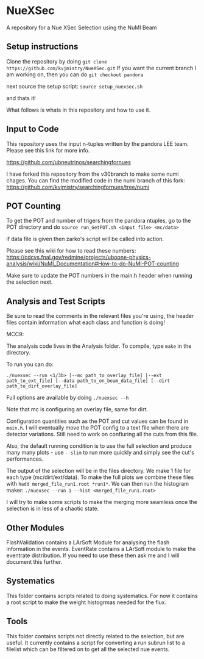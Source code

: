 # NueXSec
A repository for a Nue XSec Selection using the NuMI Beam

## Setup instructions
Clone the repository by doing `git clone https://github.com/kvjmistry/NueXSec.git`
If you want the current branch I am working on, then you can do `git checkout pandora`

next source the setup script: `source setup_nuexsec.sh`

and thats it!

What follows is whats in this repository and how to use it.

## Input to Code
This repository uses the input n-tuples written by the pandora LEE team. Please see this link for more info. 

https://github.com/ubneutrinos/searchingfornues

I have forked this repository from the v30branch to make some numi chages. You can find the modified code in the numi branch of this fork:
https://github.com/kvjmistry/searchingfornues/tree/numi

## POT Counting
To get the POT and number of trigers from the pandora ntuples, go to the POT directory and do `source run_GetPOT.sh <input file> <mc/data>`

if data file is given then zarko's script will be called into action.

Please see this wiki for how to read these numbers:
https://cdcvs.fnal.gov/redmine/projects/uboone-physics-analysis/wiki/NuMI_Documentation#How-to-do-NuMI-POT-counting

Make sure to update the POT numbers in the main.h header when running the selection next.


## Analysis and Test Scripts
Be sure to read the comments in the relevant files you're using, the header files contain information what each class and function is doing!

MCC9:  

The analysis code lives in the Analysis folder. To compile, type `make` in the directory. 

To run you can do:
```
./nuexsec --run <1/3b> [--mc path_to_overlay_file] [--ext path_to_ext_file] [--data path_to_on_beam_data_file] [--dirt path_to_dirt_overlay_file]
```

Full options are available by doing `./nuexsec --h`

Note that mc is configuring an overlay file, same for dirt.

Configuration quantities such as the POT and cut values can be found in `main.h`. I will eventually move the POT config to a text file when there are detector variations. Still need to work on confiuring all the cuts from this file. 

Also, the default running condition is to use the full selection and produce many many plots - use `--slim` to run more quickly and simply see the cut's performances.

The output of the selection will be in the files directory. We make 1 file for each type (mc/dirt/ext/data). To make the full plots we combine these files with `hadd merged_file_run1.root *run1*`. We can then run the histogram maker:
`./nuexsec --run 1 --hist <merged_file_run1.root>`

I will try to make some scripts to make the merging more seamless once the selection is in less of a chaotic state.

## Other Modules

FlashValidation contains a LArSoft Module for analysing the flash information in the events. EventRate contains a LArSoft module to make the eventrate distribution. If you need to use these then ask me and I will document this further. 

## Systematics

This folder contains scripts related to doing systematics. For now it contains a root script to make the weight histogrmas needed for the flux.

## Tools

This folder contains scripts not directly related to the selection, but are useful. It currently contains a script for converting a run subrun list to a filelist which can be filtered on to get all the selected nue events.




